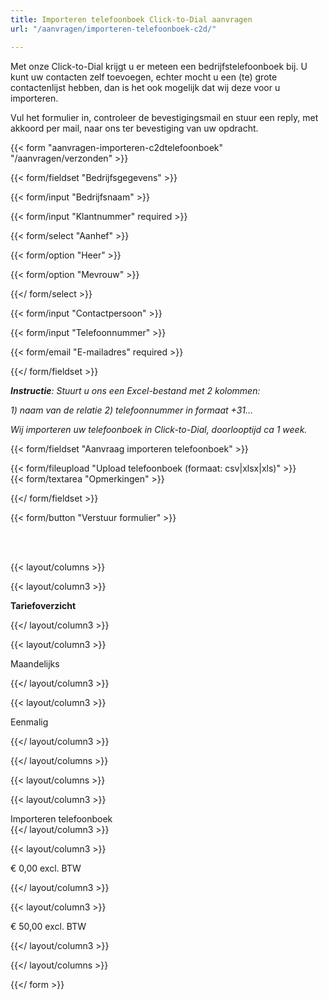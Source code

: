 ```yaml
---
title: Importeren telefoonboek Click-to-Dial aanvragen
url: "/aanvragen/importeren-telefoonboek-c2d/"

---
```

Met onze Click-to-Dial krijgt u er meteen een bedrijfstelefoonboek bij. U kunt uw contacten zelf toevoegen, echter mocht u een (te) grote contactenlijst hebben, dan is het ook mogelijk dat wij deze voor u importeren.

Vul het formulier in, controleer de bevestigingsmail en stuur een reply, met akkoord per mail, naar ons ter bevestiging van uw opdracht.

{{< form "aanvragen-importeren-c2dtelefoonboek" "/aanvragen/verzonden" >}}

{{< form/fieldset "Bedrijfsgegevens" >}}

{{< form/input "Bedrijfsnaam" >}}

{{< form/input "Klantnummer" required >}}

{{< form/select "Aanhef" >}}

{{< form/option "Heer" >}}

{{< form/option "Mevrouw" >}}

{{</ form/select >}}

{{< form/input "Contactpersoon" >}}

{{< form/input "Telefoonnummer" >}}

{{< form/email "E-mailadres" required >}}

{{</ form/fieldset >}}

**_Instructie_**_: Stuurt u ons een Excel-bestand met 2 kolommen:_

_1) naam van de relatie 2) telefoonnummer in formaat +31…_

_Wij importeren uw telefoonboek in Click-to-Dial, doorlooptijd ca 1 week._

{{< form/fieldset "Aanvraag importeren telefoonboek" >}}

{{< form/fileupload "Upload telefoonboek (formaat: csv|xlsx|xls)" >}}  
{{< form/textarea "Opmerkingen" >}}

{{</ form/fieldset >}}

{{< form/button "Verstuur formulier" >}}

<br><br>

{{< layout/columns >}}

{{< layout/column3 >}}

**Tariefoverzicht**

{{</ layout/column3 >}}

{{< layout/column3 >}}

Maandelijks

{{</ layout/column3 >}}

{{< layout/column3 >}}

Eenmalig

{{</ layout/column3 >}}

{{</ layout/columns >}}

{{< layout/columns >}}

{{< layout/column3 >}}

Importeren telefoonboek  
{{</ layout/column3 >}}

{{< layout/column3 >}}

€ 0,00 excl. BTW

{{</ layout/column3 >}}

{{< layout/column3 >}}

€ 50,00 excl. BTW

{{</ layout/column3 >}}

{{</ layout/columns >}}

{{</ form >}}